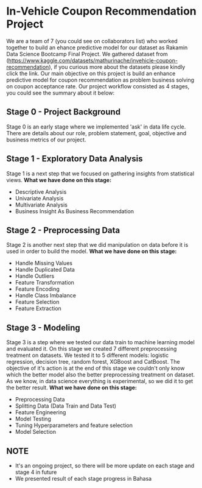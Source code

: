 # In-Vehicle Coupon Recommendation Project
We are a team of 7 (you could see on collaborators list) who worked together to build an ehance predictive model for our dataset as Rakamin Data Science Bootcamp Final Project. We gathered dataset from (https://www.kaggle.com/datasets/mathurinache/invehicle-coupon-recommendation), if you curious more about the datasets please kindly click the link. Our main objective on this project is build an enhance predictive model for coupon recommendation as problem business solving on coupon acceptance rate. Our project workflow consisted as 4 stages, you could see the summary about it below:

## Stage 0 - Project Background
Stage 0 is an early stage where we implemented 'ask' in data life cycle. There are details about our role, problem statement, goal, objective and business metrics of our project.

## Stage 1 - Exploratory Data Analysis
Stage 1 is a next step that we focused on gathering insights from statistical views. 
**What we have done on this stage:**
- Descriptive Analysis
- Univariate Analysis
- Multivariate Analysis
- Business Insight As Business Recommendation

## Stage 2 - Preprocessing Data
Stage 2 is another next step that we did manipulation on data before it is used in order to build the model.
**What we have done on this stage:**
- Handle Missing Values
- Handle Duplicated Data
- Handle Outliers
- Feature Transformation
- Feature Encoding
- Handle Class Imbalance
- Feature Selection
- Feature Extraction

## Stage 3 - Modeling
Stage 3 is a step where we tested our data train to machine learning model and evaluated it. On this stage we created 7 different preprocessing treatment on datasets. We tested it to 5 different models: logistic regression, decision tree, random forest, XGBoost and CatBoost. The objective of it's action is at the end of this stage we couldn't only know which the better model also the better preprocessing treatment on dataset. As we know, in data science everything is experimental, so we did it to get the better result.
**What we have done on this stage:**
- Preprocessing Data
- Splitting Data (Data Train and Data Test)
- Feature Engineering
- Model Testing
- Tuning Hyperparameters and feature selection
- Model Selection

## **NOTE**
- It's an ongoing project, so there will be more update on each stage and stage 4 in future
- We presented result of each stage progress in Bahasa
